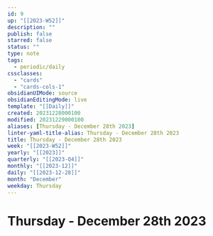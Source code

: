 ```yaml
---
id: 9
up: "[[2023-W52]]"
description: ""
publish: false
starred: false
status: ""
type: note
tags:
  - periodic/daily
cssclasses:
  - "cards"
  - "cards-cols-1"
obsidianUIMode: source
obsidianEditingMode: live
template: "[[Daily]]"
created: 20231228000100
modified: 20231229000100
aliases: [Thursday - December 28th 2023]
linter-yaml-title-alias: Thursday - December 28th 2023
title: Thursday - December 28th 2023
week: "[[2023-W52]]"
yearly: "[[2023]]"
quarterly: "[[2023-Q4]]"
monthly: "[[2023-12]]"
daily: "[[2023-12-28]]"
month: "December"
weekday: Thursday
---
```


# Thursday - December 28th 2023
